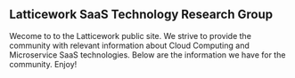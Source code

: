 ## Latticework SaaS Technology Research Group

Wecome to to the Latticework public site. We strive to provide the community with relevant information about Cloud Computing and Microservice SaaS technologies. Below are the information we have for the community. Enjoy!

## 
